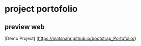 # project portofolio
## preview web
[Demo Project] (https://matsnahr.github.io/bootstrap_Portofolio/)
